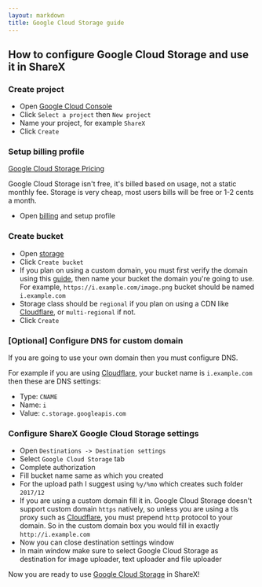 ```yaml
---
layout: markdown
title: Google Cloud Storage guide
---
```


## How to configure Google Cloud Storage and use it in ShareX

### Create project

* Open [Google Cloud Console](https://console.cloud.google.com)
* Click `Select a project` then `New project`
* Name your project, for example `ShareX`
* Click `Create`

### Setup billing profile

[Google Cloud Storage Pricing](https://cloud.google.com/storage/pricing)

Google Cloud Storage isn't free, it's billed based on usage, not a static monthly fee. Storage is very cheap, most users bills will be free or 1-2 cents a month.

* Open [billing](https://console.cloud.google.com/billing) and setup profile

### Create bucket

* Open [storage](https://console.cloud.google.com/storage)
* Click `Create bucket`
* If you plan on using a custom domain, you must first verify the domain using this [guide](https://cloud.google.com/storage/docs/domain-name-verification), then name your bucket the domain you're going to use. For example, `https://i.example.com/image.png` bucket should be named `i.example.com`
* Storage class should be `regional` if you plan on using a CDN like [Cloudflare](https://www.cloudflare.com), or `multi-regional` if not.
* Click `Create`

### [Optional] Configure DNS for custom domain

If you are going to use your own domain then you must configure DNS.

For example if you are using [Cloudflare](https://www.cloudflare.com), your bucket name is `i.example.com` then these are DNS settings:

* Type: `CNAME`
* Name: `i`
* Value: `c.storage.googleapis.com`

### Configure ShareX Google Cloud Storage settings

* Open `Destinations -> Destination settings`
* Select `Google Cloud Storage` tab
* Complete authorization
* Fill bucket name same as which you created
* For the upload path I suggest using `%y/%mo` which creates such folder `2017/12`
* If you are using a custom domain fill it in. Google Cloud Storage doesn't support custom domain `https` natively, so unless you are using a tls proxy such as [Cloudflare](https://www.cloudflare.com), you must prepend `http` protocol to your domain. So in the custom domain box you would fill in exactly `http://i.example.com`
* Now you can close destination settings window
* In main window make sure to select Google Cloud Storage as destination for image uploader, text uploader and file uploader

Now you are ready to use [Google Cloud Storage](https://cloud.google.com/storage) in ShareX!